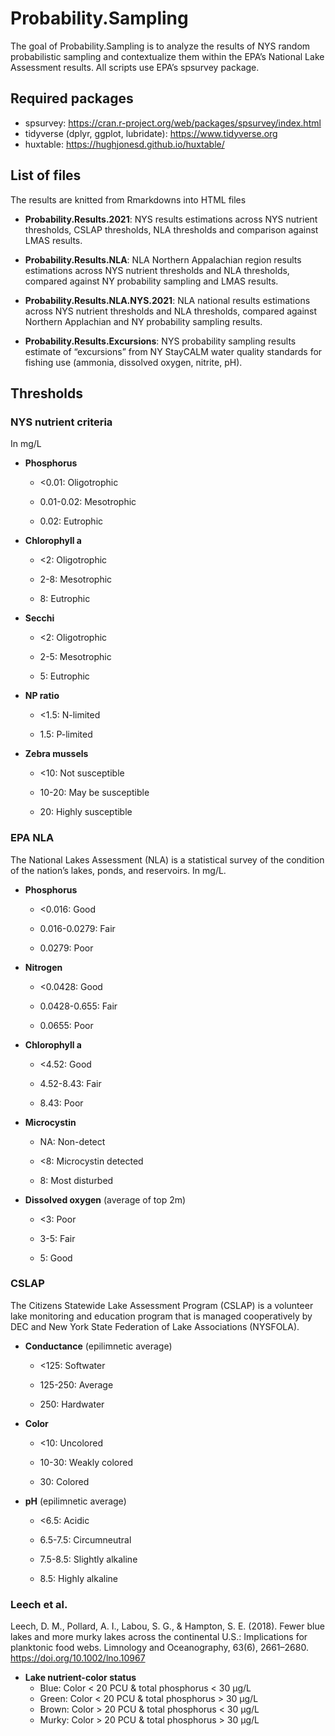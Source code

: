 
<!-- README.md is generated from README.Rmd. Please edit that file -->

# Probability.Sampling

<!-- badges: start -->
<!-- badges: end -->

The goal of Probability.Sampling is to analyze the results of NYS random
probabilistic sampling and contextualize them within the EPA’s National
Lake Assessment results. All scripts use EPA’s spsurvey package.

## Required packages

-   spsurvey:
    <https://cran.r-project.org/web/packages/spsurvey/index.html>
-   tidyverse (dplyr, ggplot, lubridate): <https://www.tidyverse.org>
-   huxtable: <https://hughjonesd.github.io/huxtable/>

## List of files

The results are knitted from Rmarkdowns into HTML files

-   <b>Probability.Results.2021</b>: NYS results estimations across NYS
    nutrient thresholds, CSLAP thresholds, NLA thresholds and comparison
    against LMAS results.

-   <b>Probability.Results.NLA</b>: NLA Northern Appalachian region
    results estimations across NYS nutrient thresholds and NLA
    thresholds, compared against NY probability sampling and LMAS
    results.

-   <b>Probability.Results.NLA.NYS.2021</b>: NLA national results
    estimations across NYS nutrient thresholds and NLA thresholds,
    compared against Northern Applachian and NY probability sampling
    results.

-   <b>Probability.Results.Excursions</b>: NYS probability sampling
    results estimate of “excursions” from NY StayCALM water quality
    standards for fishing use (ammonia, dissolved oxygen, nitrite, pH).

## Thresholds

### NYS nutrient criteria

In mg/L

-   <b>Phosphorus</b>
    -   &lt;0.01: Oligotrophic

    -   0.01-0.02: Mesotrophic

    -   0.02: Eutrophic
-   <b>Chlorophyll a</b>
    -   &lt;2: Oligotrophic

    -   2-8: Mesotrophic

    -   8: Eutrophic
-   <b>Secchi</b>
    -   &lt;2: Oligotrophic

    -   2-5: Mesotrophic

    -   5: Eutrophic
-   <b>NP ratio</b>
    -   &lt;1.5: N-limited

    -   1.5: P-limited
-   <b>Zebra mussels</b>
    -   &lt;10: Not susceptible

    -   10-20: May be susceptible

    -   20: Highly susceptible

### EPA NLA

The National Lakes Assessment (NLA) is a statistical survey of the
condition of the nation’s lakes, ponds, and reservoirs. In mg/L.

-   <b>Phosphorus</b>
    -   &lt;0.016: Good

    -   0.016-0.0279: Fair

    -   0.0279: Poor
-   <b>Nitrogen</b>
    -   &lt;0.0428: Good

    -   0.0428-0.655: Fair

    -   0.0655: Poor
-   <b>Chlorophyll a</b>
    -   &lt;4.52: Good

    -   4.52-8.43: Fair

    -   8.43: Poor
-   <b>Microcystin</b>
    -   NA: Non-detect

    -   &lt;8: Microcystin detected

    -   8: Most disturbed
-   <b>Dissolved oxygen</b> (average of top 2m)
    -   &lt;3: Poor

    -   3-5: Fair

    -   5: Good

### CSLAP

The Citizens Statewide Lake Assessment Program (CSLAP) is a volunteer
lake monitoring and education program that is managed cooperatively by
DEC and New York State Federation of Lake Associations (NYSFOLA).

-   <b>Conductance</b> (epilimnetic average)
    -   &lt;125: Softwater

    -   125-250: Average

    -   250: Hardwater
-   <b>Color</b>
    -   &lt;10: Uncolored

    -   10-30: Weakly colored

    -   30: Colored
-   <b>pH</b> (epilimnetic average)
    -   &lt;6.5: Acidic

    -   6.5-7.5: Circumneutral

    -   7.5-8.5: Slightly alkaline

    -   8.5: Highly alkaline

### Leech et al.

Leech, D. M., Pollard, A. I., Labou, S. G., & Hampton, S. E. (2018).
Fewer blue lakes and more murky lakes across the continental U.S.:
Implications for planktonic food webs. Limnology and Oceanography,
63(6), 2661–2680. <https://doi.org/10.1002/lno.10967>

-   <b>Lake nutrient-color status</b>
    -   Blue: Color &lt; 20 PCU & total phosphorus &lt; 30 µg/L
    -   Green: Color &lt; 20 PCU & total phosphorus &gt; 30 µg/L
    -   Brown: Color &gt; 20 PCU & total phosphorus &lt; 30 µg/L
    -   Murky: Color &gt; 20 PCU & total phosphorus &gt; 30 µg/L
